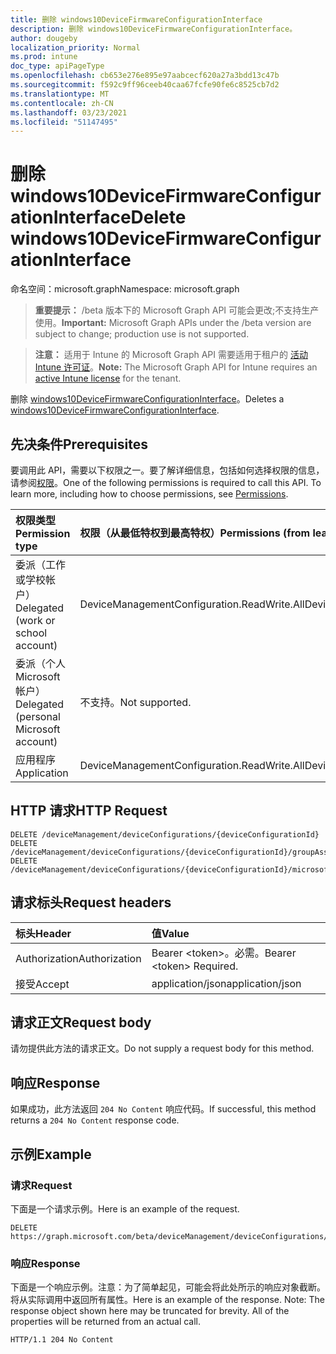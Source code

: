 ```yaml
---
title: 删除 windows10DeviceFirmwareConfigurationInterface
description: 删除 windows10DeviceFirmwareConfigurationInterface。
author: dougeby
localization_priority: Normal
ms.prod: intune
doc_type: apiPageType
ms.openlocfilehash: cb653e276e895e97aabcecf620a27a3bdd13c47b
ms.sourcegitcommit: f592c9ff96ceeb40caa67fcfe90fe6c8525cb7d2
ms.translationtype: MT
ms.contentlocale: zh-CN
ms.lasthandoff: 03/23/2021
ms.locfileid: "51147495"
---
```

# <a name="delete-windows10devicefirmwareconfigurationinterface"></a><span data-ttu-id="4013a-103">删除 windows10DeviceFirmwareConfigurationInterface</span><span class="sxs-lookup"><span data-stu-id="4013a-103">Delete windows10DeviceFirmwareConfigurationInterface</span></span>

<span data-ttu-id="4013a-104">命名空间：microsoft.graph</span><span class="sxs-lookup"><span data-stu-id="4013a-104">Namespace: microsoft.graph</span></span>

> <span data-ttu-id="4013a-105">**重要提示：** /beta 版本下的 Microsoft Graph API 可能会更改;不支持生产使用。</span><span class="sxs-lookup"><span data-stu-id="4013a-105">**Important:** Microsoft Graph APIs under the /beta version are subject to change; production use is not supported.</span></span>

> <span data-ttu-id="4013a-106">**注意：** 适用于 Intune 的 Microsoft Graph API 需要适用于租户的 [活动 Intune 许可证](https://go.microsoft.com/fwlink/?linkid=839381)。</span><span class="sxs-lookup"><span data-stu-id="4013a-106">**Note:** The Microsoft Graph API for Intune requires an [active Intune license](https://go.microsoft.com/fwlink/?linkid=839381) for the tenant.</span></span>

<span data-ttu-id="4013a-107">删除 [windows10DeviceFirmwareConfigurationInterface](../resources/intune-deviceconfig-windows10devicefirmwareconfigurationinterface.md)。</span><span class="sxs-lookup"><span data-stu-id="4013a-107">Deletes a [windows10DeviceFirmwareConfigurationInterface](../resources/intune-deviceconfig-windows10devicefirmwareconfigurationinterface.md).</span></span>

## <a name="prerequisites"></a><span data-ttu-id="4013a-108">先决条件</span><span class="sxs-lookup"><span data-stu-id="4013a-108">Prerequisites</span></span>
<span data-ttu-id="4013a-p101">要调用此 API，需要以下权限之一。要了解详细信息，包括如何选择权限的信息，请参阅[权限](/graph/permissions-reference)。</span><span class="sxs-lookup"><span data-stu-id="4013a-p101">One of the following permissions is required to call this API. To learn more, including how to choose permissions, see [Permissions](/graph/permissions-reference).</span></span>

|<span data-ttu-id="4013a-111">权限类型</span><span class="sxs-lookup"><span data-stu-id="4013a-111">Permission type</span></span>|<span data-ttu-id="4013a-112">权限（从最低特权到最高特权）</span><span class="sxs-lookup"><span data-stu-id="4013a-112">Permissions (from least to most privileged)</span></span>|
|:---|:---|
|<span data-ttu-id="4013a-113">委派（工作或学校帐户）</span><span class="sxs-lookup"><span data-stu-id="4013a-113">Delegated (work or school account)</span></span>|<span data-ttu-id="4013a-114">DeviceManagementConfiguration.ReadWrite.All</span><span class="sxs-lookup"><span data-stu-id="4013a-114">DeviceManagementConfiguration.ReadWrite.All</span></span>|
|<span data-ttu-id="4013a-115">委派（个人 Microsoft 帐户）</span><span class="sxs-lookup"><span data-stu-id="4013a-115">Delegated (personal Microsoft account)</span></span>|<span data-ttu-id="4013a-116">不支持。</span><span class="sxs-lookup"><span data-stu-id="4013a-116">Not supported.</span></span>|
|<span data-ttu-id="4013a-117">应用程序</span><span class="sxs-lookup"><span data-stu-id="4013a-117">Application</span></span>|<span data-ttu-id="4013a-118">DeviceManagementConfiguration.ReadWrite.All</span><span class="sxs-lookup"><span data-stu-id="4013a-118">DeviceManagementConfiguration.ReadWrite.All</span></span>|

## <a name="http-request"></a><span data-ttu-id="4013a-119">HTTP 请求</span><span class="sxs-lookup"><span data-stu-id="4013a-119">HTTP Request</span></span>
<!-- {
  "blockType": "ignored"
}
-->
``` http
DELETE /deviceManagement/deviceConfigurations/{deviceConfigurationId}
DELETE /deviceManagement/deviceConfigurations/{deviceConfigurationId}/groupAssignments/{deviceConfigurationGroupAssignmentId}/deviceConfiguration
DELETE /deviceManagement/deviceConfigurations/{deviceConfigurationId}/microsoft.graph.windowsDomainJoinConfiguration/networkAccessConfigurations/{deviceConfigurationId}
```

## <a name="request-headers"></a><span data-ttu-id="4013a-120">请求标头</span><span class="sxs-lookup"><span data-stu-id="4013a-120">Request headers</span></span>
|<span data-ttu-id="4013a-121">标头</span><span class="sxs-lookup"><span data-stu-id="4013a-121">Header</span></span>|<span data-ttu-id="4013a-122">值</span><span class="sxs-lookup"><span data-stu-id="4013a-122">Value</span></span>|
|:---|:---|
|<span data-ttu-id="4013a-123">Authorization</span><span class="sxs-lookup"><span data-stu-id="4013a-123">Authorization</span></span>|<span data-ttu-id="4013a-124">Bearer &lt;token&gt;。必需。</span><span class="sxs-lookup"><span data-stu-id="4013a-124">Bearer &lt;token&gt; Required.</span></span>|
|<span data-ttu-id="4013a-125">接受</span><span class="sxs-lookup"><span data-stu-id="4013a-125">Accept</span></span>|<span data-ttu-id="4013a-126">application/json</span><span class="sxs-lookup"><span data-stu-id="4013a-126">application/json</span></span>|

## <a name="request-body"></a><span data-ttu-id="4013a-127">请求正文</span><span class="sxs-lookup"><span data-stu-id="4013a-127">Request body</span></span>
<span data-ttu-id="4013a-128">请勿提供此方法的请求正文。</span><span class="sxs-lookup"><span data-stu-id="4013a-128">Do not supply a request body for this method.</span></span>

## <a name="response"></a><span data-ttu-id="4013a-129">响应</span><span class="sxs-lookup"><span data-stu-id="4013a-129">Response</span></span>
<span data-ttu-id="4013a-130">如果成功，此方法返回 `204 No Content` 响应代码。</span><span class="sxs-lookup"><span data-stu-id="4013a-130">If successful, this method returns a `204 No Content` response code.</span></span>

## <a name="example"></a><span data-ttu-id="4013a-131">示例</span><span class="sxs-lookup"><span data-stu-id="4013a-131">Example</span></span>

### <a name="request"></a><span data-ttu-id="4013a-132">请求</span><span class="sxs-lookup"><span data-stu-id="4013a-132">Request</span></span>
<span data-ttu-id="4013a-133">下面是一个请求示例。</span><span class="sxs-lookup"><span data-stu-id="4013a-133">Here is an example of the request.</span></span>
``` http
DELETE https://graph.microsoft.com/beta/deviceManagement/deviceConfigurations/{deviceConfigurationId}
```

### <a name="response"></a><span data-ttu-id="4013a-134">响应</span><span class="sxs-lookup"><span data-stu-id="4013a-134">Response</span></span>
<span data-ttu-id="4013a-p102">下面是一个响应示例。注意：为了简单起见，可能会将此处所示的响应对象截断。将从实际调用中返回所有属性。</span><span class="sxs-lookup"><span data-stu-id="4013a-p102">Here is an example of the response. Note: The response object shown here may be truncated for brevity. All of the properties will be returned from an actual call.</span></span>
``` http
HTTP/1.1 204 No Content
```




